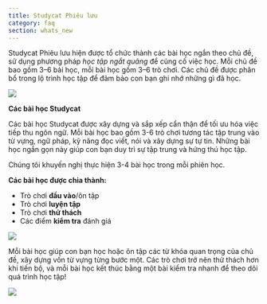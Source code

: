 ```yaml
---
title: Studycat Phiêu lưu
category: faq
section: whats_new
---
```

Studycat Phiêu lưu hiện được tổ chức thành các bài học ngắn theo chủ đề, sử dụng phương pháp *học tập ngắt quãng* để củng cố việc học. Mỗi chủ đề bao gồm 3–6 bài học, mỗi bài học gồm 3–6 trò chơi. Các chủ đề được phân bổ trong lộ trình học tập để đảm bảo con bạn ghi nhớ những gì đã học.

![](https://help.studycat.com/hc/article_attachments/40395054421145)

**Các bài học Studycat**

Các bài học Studycat được xây dựng và sắp xếp cẩn thận để tối ưu hóa việc tiếp thu ngôn ngữ. Mỗi bài học bao gồm 3-6 trò chơi tương tác tập trung vào từ vựng, ngữ pháp, kỹ năng đọc viết, nói và xây dựng sự tự tin. Những bài học ngắn gọn này giúp con bạn duy trì sự tập trung và hứng thú học tập.

Chúng tôi khuyến nghị thực hiện 3-4 bài học trong mỗi phiên học.

**Các bài học được chia thành:**

* Trò chơi **đầu vào**/ôn tập
* Trò chơi **luyện tập**
* Trò chơi **thử thách**
* Các điểm **kiểm tra** đánh giá

![](https://help.studycat.com/hc/article_attachments/40396315316121)

Mỗi bài học giúp con bạn học hoặc ôn tập các từ khóa quan trọng của chủ đề, xây dựng vốn từ vựng từng bước một. Các trò chơi trở nên thử thách hơn khi tiến bộ, và mỗi bài học kết thúc bằng một bài kiểm tra nhanh để theo dõi quá trình học tập!

![](https://help.studycat.com/hc/article_attachments/40396294306841)